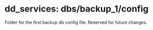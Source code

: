 # dd_services: dbs/backup_1/config

Folder for the first backup db config file. Reserved for future changes.